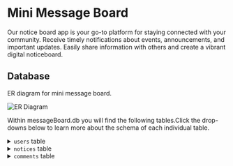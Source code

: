 # Mini Message Board

Our notice board app is your go-to platform for staying connected with your community. Receive timely notifications about events, announcements, and important updates. Easily share information with others and create a vibrant digital noticeboard.

## Database

ER diagram for mini message board.

![ER Diagram](https://via.placeholder.com/468x300?text=App+Screenshot+Here)

Within messageBoard.db you will find the following tables.Click the drop-downs below to learn more about the schema of each individual table.

<details>
    <summary><code>users</code> table</summary>
    <code>users</code> table contains the following columns <br/>
    <code>id</code> which is the id of the user <br/>
    <code>first_name</code> which is the first name of the user <br/>
    <code>last_name</code> which is the last name of the user <br/>
</details>

<details>
    <summary><code>notices</code> table</summary>
    <code>notices</code> table contains the following columns <br/>
    <code>id</code> which is the id of the notice <br/>
    <code>user_id</code> which is the id of the user who created the notice <br/>
    <code>title</code> which is the title of the notice <br/>
    <code>date</code> which is the date when the notice created<br/>
    <code>description</code> which is the description of the notice <br/>
</details>

<details>
    <summary><code>comments</code> table</summary>
    <code>notices</code> table contains the following columns <br/>
    <code>id</code> which is the id of the comment <br/>
    <code>notice_id</code> which is the id of the notice where user comments<br/>
    <code>user_id</code> which is the id of the user who comment on the notice<br/>
    <code>date</code> which is the date of the comment<br/>
    <code>description</code> which is the descriptions of the comment<br/>
</details>
